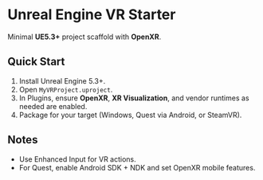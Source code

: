 # Unreal Engine VR Starter

Minimal **UE5.3+** project scaffold with **OpenXR**.

## Quick Start
1. Install Unreal Engine 5.3+.
2. Open `MyVRProject.uproject`.
3. In Plugins, ensure **OpenXR**, **XR Visualization**, and vendor runtimes as needed are enabled.
4. Package for your target (Windows, Quest via Android, or SteamVR).

## Notes
- Use Enhanced Input for VR actions.
- For Quest, enable Android SDK + NDK and set OpenXR mobile features.
